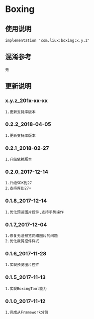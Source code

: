 Boxing
===

使用说明
---
```
implementation 'com.liux:boxing:x.y.z'
```

混淆参考
---
```
无
```

更新说明
---
### x.y.z_201x-xx-xx
    1.更新支持库版本

### 0.2.2_2018-04-05
    1.更新支持库版本

### 0.2.1_2018-02-27
    1.升级依赖版本

### 0.2.0_2017-12-14
    1.升级SDK到27
    2.支持库到27+

### 0.1.8_2017-12-14
    1.优化预览图片控件,支持手势操作

### 0.1.7_2017-12-04
    1.修复无法预览网络图片的问题
    2.优化裁剪控件样式

### 0.1.6_2017-11-28
    1.实现预览图片控件

### 0.1.5_2017-11-13
    1.实现BoxingTool能力

### 0.1.0_2017-11-12
    1.完成从Framework分包